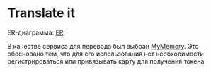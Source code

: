 # Translate it

ER-диаграмма: [ER](https://dbdiagram.io/d/642e0f4d5758ac5f17271806)

В качестве сервиса для перевода был выбран [MyMemory](https://api.mymemory.translated.net). Это обосновано тем, что 
для его использования нет необходимости регистрироваться или привязывать карту для получения токена